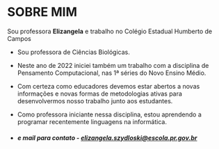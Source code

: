 # SOBRE MIM

Sou professora **Elizangela** e trabalho no Colégio Estadual Humberto de Campos
- Sou professora de Ciências Biológicas.
- Neste ano de 2022 iniciei também um trabalho com a disciplina de Pensamento Computacional, nas 1ª séries do Novo Ensino Médio.
- Com certeza como educadores devemos estar abertos a novas informações e novas formas de metodologias ativas para desenvolvermos nosso trabalho junto aos estudantes.

- Como professora iniciante nessa disciplina, estou aprendendo a programar recentemente linguagens na informática.
- ##### e mail para contato - elizangela.szydloski@escola.pr.gov.br
